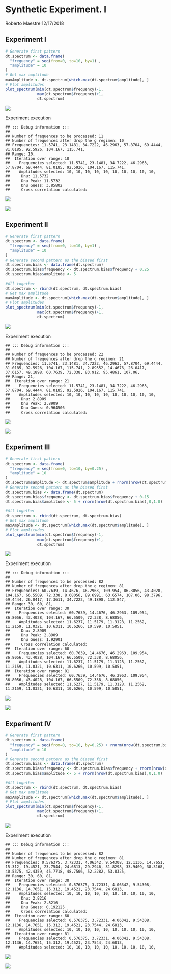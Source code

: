 Synthetic Experiment. I
================
Roberto Maestre
12/17/2018

Experiment I
------------

``` r
# Generate first pattern
dt.spectrum <- data.frame(
  "frequency" = seq(from=0, to=10, by=1) ,
  "amplitude" = 10
)
# Get max amplitude
maxAmplitude <- dt.spectrum[which.max(dt.spectrum$amplitude), ]
# Plot amplitudes
plot_spectrum(min(dt.spectrum$frequency)-1,
              max(dt.spectrum$frequency)+1,
              dt.spectrum)
```

![](ShynteticExpI_files/figure-markdown_github/calculateEspectrum-1.png)

Experiment execution

    ## ::: Debug information :::
    ## 
    ## Number of frequences to be processed: 11
    ## Number of frequences after drop the g regimen: 10
    ## Frequencies: 11.5741, 23.1481, 34.7222, 46.2963, 57.8704, 69.4444, 81.0185, 92.5926, 104.167, 115.741, 
    ## Range: 10, 
    ##  Iteration over range: 10
    ##    Frequencies selected: 11.5741, 23.1481, 34.7222, 46.2963, 57.8704, 69.4444, 81.0185, 92.5926, 104.167, 115.741, 
    ##    Amplitudes selected: 10, 10, 10, 10, 10, 10, 10, 10, 10, 10, 
    ##     Dnu: 11.5732
    ##     Dnu Peak: 11.5732
    ##     Dnu Guess: 3.85802
    ##     Cross correlation calculated:

![](ShynteticExpI_files/figure-markdown_github/ftPower-1.png)

![](ShynteticExpI_files/figure-markdown_github/echelle30-1.png)

Experiment II
-------------

``` r
# Generate first pattern
dt.spectrum <- data.frame(
  "frequency" = seq(from=0, to=10, by=1) ,
  "amplitude" = 10
)
# Generate second pattern as the biased first
dt.spectrum.bias <- data.frame(dt.spectrum)
dt.spectrum.bias$frequency <- dt.spectrum.bias$frequency + 0.25
dt.spectrum.bias$amplitude <- 5
  
#All together
dt.spectrum <- rbind(dt.spectrum, dt.spectrum.bias)
# Get max amplitude
maxAmplitude <- dt.spectrum[which.max(dt.spectrum$amplitude), ]
# Plot amplitudes
plot_spectrum(min(dt.spectrum$frequency)-1,
              max(dt.spectrum$frequency)+1,
              dt.spectrum)
```

![](ShynteticExpI_files/figure-markdown_github/doscalculateEspectrum-1.png)

Experiment execution

    ## ::: Debug information :::
    ## 
    ## Number of frequences to be processed: 22
    ## Number of frequences after drop the g regimen: 21
    ## Frequencies: 11.5741, 23.1481, 34.7222, 46.2963, 57.8704, 69.4444, 81.0185, 92.5926, 104.167, 115.741, 2.89352, 14.4676, 26.0417, 37.6157, 49.1898, 60.7639, 72.338, 83.912, 95.4861, 107.06, 
    ## Range: 21, 
    ##  Iteration over range: 21
    ##    Frequencies selected: 11.5741, 23.1481, 34.7222, 46.2963, 57.8704, 69.4444, 81.0185, 92.5926, 104.167, 115.741, 
    ##    Amplitudes selected: 10, 10, 10, 10, 10, 10, 10, 10, 10, 10, 
    ##     Dnu: 2.8909
    ##     Dnu Peak: 2.8909
    ##     Dnu Guess: 0.964506
    ##     Cross correlation calculated:

![](ShynteticExpI_files/figure-markdown_github/dosftPower-1.png)

![](ShynteticExpI_files/figure-markdown_github/dosechelle30-1.png)

Experiment III
--------------

``` r
# Generate first pattern
dt.spectrum <- data.frame(
  "frequency" = seq(from=0, to=10, by=0.25) ,
  "amplitude" = 10 
)
dt.spectrum$amplitude <- dt.spectrum$amplitude + rnorm(nrow(dt.spectrum),0,1.0)
# Generate second pattern as the biased first
dt.spectrum.bias <- data.frame(dt.spectrum)
dt.spectrum.bias$frequency <- dt.spectrum.bias$frequency + 0.15
dt.spectrum.bias$amplitude <- 5 + rnorm(nrow(dt.spectrum.bias),0,1.0)
  
#All together
dt.spectrum <- rbind(dt.spectrum, dt.spectrum.bias)
# Get max amplitude
maxAmplitude <- dt.spectrum[which.max(dt.spectrum$amplitude), ]
# Plot amplitudes
plot_spectrum(min(dt.spectrum$frequency)-1,
              max(dt.spectrum$frequency)+1,
              dt.spectrum)
```

![](ShynteticExpI_files/figure-markdown_github/trescalculateEspectrum-1.png)

Experiment execution

    ## ::: Debug information :::
    ## 
    ## Number of frequences to be processed: 82
    ## Number of frequences after drop the g regimen: 81
    ## Frequencies: 60.7639, 14.4676, 46.2963, 109.954, 86.8056, 43.4028, 104.167, 66.5509, 72.338, 8.68056, 89.6991, 63.6574, 107.06, 98.3796, 69.4444, 26.0417, 17.3611, 34.7222, 49.1898, 112.847, 
    ## Range: 30, 60, 81, 
    ##  Iteration over range: 30
    ##    Frequencies selected: 60.7639, 14.4676, 46.2963, 109.954, 86.8056, 43.4028, 104.167, 66.5509, 72.338, 8.68056, 
    ##    Amplitudes selected: 11.6237, 11.5179, 11.3128, 11.2562, 11.2159, 11.0321, 10.6311, 10.6266, 10.599, 10.5851, 
    ##     Dnu: 2.8909
    ##     Dnu Peak: 2.8909
    ##     Dnu Guess: 1.92901
    ##     Cross correlation calculated:
    ##  Iteration over range: 60
    ##    Frequencies selected: 60.7639, 14.4676, 46.2963, 109.954, 86.8056, 43.4028, 104.167, 66.5509, 72.338, 8.68056, 
    ##    Amplitudes selected: 11.6237, 11.5179, 11.3128, 11.2562, 11.2159, 11.0321, 10.6311, 10.6266, 10.599, 10.5851, 
    ##  Iteration over range: 81
    ##    Frequencies selected: 60.7639, 14.4676, 46.2963, 109.954, 86.8056, 43.4028, 104.167, 66.5509, 72.338, 8.68056, 
    ##    Amplitudes selected: 11.6237, 11.5179, 11.3128, 11.2562, 11.2159, 11.0321, 10.6311, 10.6266, 10.599, 10.5851,

![](ShynteticExpI_files/figure-markdown_github/tresftPower-1.png)

![](ShynteticExpI_files/figure-markdown_github/tressechelle30-1.png)

Experiment IV
-------------

``` r
# Generate first pattern
dt.spectrum <- data.frame(
  "frequency" = seq(from=0, to=10, by=0.25) + rnorm(nrow(dt.spectrum.bias),0,0.1) ,
  "amplitude" = 10 
)
# Generate second pattern as the biased first
dt.spectrum.bias <- data.frame(dt.spectrum)
dt.spectrum.bias$frequency <- dt.spectrum.bias$frequency + rnorm(nrow(dt.spectrum.bias),0,0.1)
dt.spectrum.bias$amplitude <- 5 + rnorm(nrow(dt.spectrum.bias),0,1.0)
  
#All together
dt.spectrum <- rbind(dt.spectrum, dt.spectrum.bias)
# Get max amplitude
maxAmplitude <- dt.spectrum[which.max(dt.spectrum$amplitude), ]
# Plot amplitudes
plot_spectrum(min(dt.spectrum$frequency)-1,
              max(dt.spectrum$frequency)+1,
              dt.spectrum)
```

![](ShynteticExpI_files/figure-markdown_github/cuatrocalculateEspectrum-1.png)

Experiment execution

    ## ::: Debug information :::
    ## 
    ## Number of frequences to be processed: 82
    ## Number of frequences after drop the g regimen: 81
    ## Frequencies: 0.576375, 3.72331, 4.06342, 9.54308, 12.1136, 14.7651, 15.312, 19.4521, 23.7544, 24.6813, 29.2946, 31.8298, 33.9409, 38.3168, 40.5375, 42.4359, 45.7718, 48.7506, 52.2282, 53.8325, 
    ## Range: 30, 60, 81, 
    ##  Iteration over range: 30
    ##    Frequencies selected: 0.576375, 3.72331, 4.06342, 9.54308, 12.1136, 14.7651, 15.312, 19.4521, 23.7544, 24.6813, 
    ##    Amplitudes selected: 10, 10, 10, 10, 10, 10, 10, 10, 10, 10, 
    ##     Dnu: 2.8216
    ##     Dnu Peak: 2.8216
    ##     Dnu Guess: 0.192125
    ##     Cross correlation calculated:
    ##  Iteration over range: 60
    ##    Frequencies selected: 0.576375, 3.72331, 4.06342, 9.54308, 12.1136, 14.7651, 15.312, 19.4521, 23.7544, 24.6813, 
    ##    Amplitudes selected: 10, 10, 10, 10, 10, 10, 10, 10, 10, 10, 
    ##  Iteration over range: 81
    ##    Frequencies selected: 0.576375, 3.72331, 4.06342, 9.54308, 12.1136, 14.7651, 15.312, 19.4521, 23.7544, 24.6813, 
    ##    Amplitudes selected: 10, 10, 10, 10, 10, 10, 10, 10, 10, 10,

![](ShynteticExpI_files/figure-markdown_github/cuatroftPower-1.png)

![](ShynteticExpI_files/figure-markdown_github/cuatrosechelle30-1.png)
